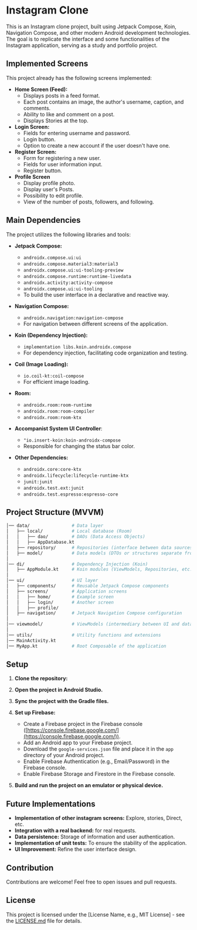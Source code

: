 # Instagram Clone

This is an Instagram clone project, built using Jetpack Compose, Koin, Navigation Compose, and other modern Android development technologies. The goal is to replicate the interface and some functionalities of the Instagram application, serving as a study and portfolio project.

## Implemented Screens

This project already has the following screens implemented:

-   **Home Screen (Feed):**
    -   Displays posts in a feed format.
    -   Each post contains an image, the author's username, caption, and comments.
    -   Ability to like and comment on a post.
    -   Displays Stories at the top.
-   **Login Screen:**
    -   Fields for entering username and password.
    -   Login button.
    -   Option to create a new account if the user doesn't have one.
-   **Register Screen:**
    -   Form for registering a new user.
    -   Fields for user information input.
    -   Register button.
-   **Profile Screen**
    -   Display profile photo.
    -   Display user's Posts.
    -   Possibility to edit profile.
    -   View of the number of posts, followers, and following.

## Main Dependencies

The project utilizes the following libraries and tools:

-   **Jetpack Compose:**
    -   `androidx.compose.ui:ui`
    -   `androidx.compose.material3:material3`
    -   `androidx.compose.ui:ui-tooling-preview`
    -   `androidx.compose.runtime:runtime-livedata`
    -   `androidx.activity:activity-compose`
    -   `androidx.compose.ui:ui-tooling`
    -   To build the user interface in a declarative and reactive way.

-   **Navigation Compose:**
    -   `androidx.navigation:navigation-compose`
    -   For navigation between different screens of the application.

-   **Koin (Dependency Injection):**
    -   `implementation libs.koin.androidx.compose`
    -   For dependency injection, facilitating code organization and testing.

-   **Coil (Image Loading):**
    -   `io.coil-kt:coil-compose`
    -   For efficient image loading.

-   **Room:**
    - `androidx.room:room-runtime`
    - `androidx.room:room-compiler`
    - `androidx.room:room-ktx`
      
-   **Accompanist System UI Controller**:
    -   `"io.insert-koin:koin-androidx-compose`
    -   Responsible for changing the status bar color.

-   **Other Dependencies:**
    -   `androidx.core:core-ktx`
    -   `androidx.lifecycle:lifecycle-runtime-ktx`
    -   `junit:junit`
    -   `androidx.test.ext:junit`
    -   `androidx.test.espresso:espresso-core`
 
## Project Structure (MVVM)

```bash
│── data/                # Data layer
│   ├── local/           # Local database (Room)
│   │   ├── dao/         # DAOs (Data Access Objects)
│   │   ├── AppDatabase.kt
│   ├── repository/      # Repositories (interface between data sources and ViewModel)
│   ├── model/           # Data models (DTOs or structures separate from Room entities)
│
│── di/                  # Dependency Injection (Koin)
│   ├── AppModule.kt     # Koin modules (ViewModels, Repositories, etc.)
│
│── ui/                  # UI layer
│   ├── components/      # Reusable Jetpack Compose components
│   ├── screens/         # Application screens
│   │   ├── home/        # Example screen
│   │   ├── login/       # Another screen
│   │   ├── profile/
│   ├── navigation/      # Jetpack Navigation Compose configuration
│
│── viewmodel/           # ViewModels (intermediary between UI and data)
│
│── utils/               # Utility functions and extensions
│── MainActivity.kt
│── MyApp.kt             # Root Composable of the application
```

## Setup

1.  **Clone the repository:**

2.  **Open the project in Android Studio.**

3.  **Sync the project with the Gradle files.**

4.  **Set up Firebase:**
    -   Create a Firebase project in the Firebase console ([https://console.firebase.google.com/](https://console.firebase.google.com/)).
    -   Add an Android app to your Firebase project.
    -   Download the `google-services.json` file and place it in the `app` directory of your Android project.
    -   Enable Firebase Authentication (e.g., Email/Password) in the Firebase console.
    -   Enable Firebase Storage and Firestore in the Firebase console.

5.  **Build and run the project on an emulator or physical device.**

## Future Implementations

-   **Implementation of other instagram screens:** Explore, stories, Direct, etc.
-   **Integration with a real backend:** for real requests.
-   **Data persistence:** Storage of information and user authentication.
-   **Implementation of unit tests:** To ensure the stability of the application.
-   **UI Improvement:** Refine the user interface design.

## Contribution

Contributions are welcome! Feel free to open issues and pull requests.

## License

This project is licensed under the [License Name, e.g., MIT License] - see the [LICENSE.md](LICENSE.md) file for details.
